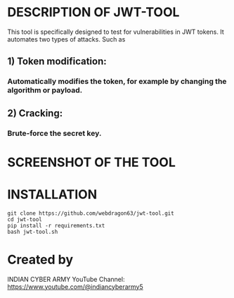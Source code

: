 # DESCRIPTION OF JWT-TOOL
This tool is specifically designed to test for vulnerabilities in JWT tokens. It automates two types of attacks. Such as 
## 1) Token modification:
### Automatically modifies the token, for example by changing the algorithm or payload.
## 2) Cracking:
### Brute-force the secret key.

# SCREENSHOT OF THE TOOL


# INSTALLATION
```shell
git clone https://github.com/webdragon63/jwt-tool.git
cd jwt-tool
pip install -r requirements.txt
bash jwt-tool.sh
```

# Created by
INDIAN CYBER ARMY
YouTube Channel: https://www.youtube.com/@indiancyberarmy5

